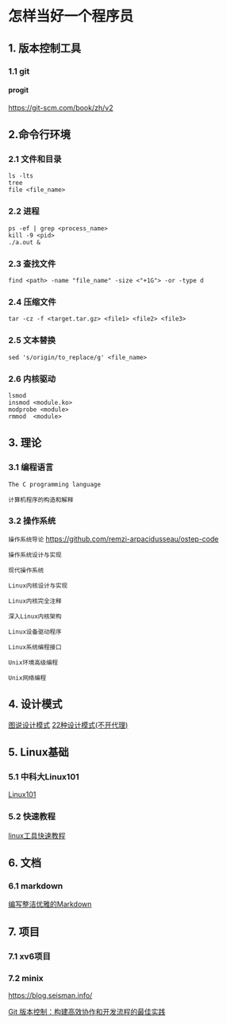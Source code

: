 # 怎样当好一个程序员

## 1. 版本控制工具

### 1.1 git

#### progit
https://git-scm.com/book/zh/v2

## 2.命令行环境

### 2.1 文件和目录

    ls -lts
    tree
    file <file_name>

### 2.2 进程

    ps -ef | grep <process_name>
    kill -9 <pid>
    ./a.out &

### 2.3 查找文件

    find <path> -name "file_name" -size <"+1G"> -or -type d

### 2.4 压缩文件

    tar -cz -f <target.tar.gz> <file1> <file2> <file3>

### 2.5 文本替换

    sed 's/origin/to_replace/g' <file_name>

### 2.6 内核驱动

    lsmod
    insmod <module.ko>
    modprobe <module>
    rmmod  <module>

## 3. 理论

### 3.1 编程语言

`The C programming language`

`计算机程序的构造和解释`

### 3.2 操作系统

`操作系统导论` https://github.com/remzi-arpacidusseau/ostep-code

`操作系统设计与实现`

`现代操作系统`

`Linux内核设计与实现`

`Linux内核完全注释`

`深入Linux内核架构`

`Linux设备驱动程序`

`Linux系统编程接口`

`Unix环境高级编程`

`Unix网络编程`

## 4. 设计模式

[图说设计模式](https://design-patterns.readthedocs.io/zh-cn/latest/)
[22种设计模式(不开代理)](https://refactoringguru.cn/design-patterns/catalog)

## 5. Linux基础

### 5.1 中科大Linux101

[Linux101](https://101.lug.ustc.edu.cn/)

### 5.2 快速教程

[linux工具快速教程](https://linuxtools-rst.readthedocs.io/zh-cn/latest/)

## 6. 文档

### 6.1 markdown

[编写整洁优雅的Markdown](https://roc-mountain.github.io/Markdown/)

## 7. 项目

### 7.1 xv6项目

### 7.2 minix

https://blog.seisman.info/

[Git 版本控制：构建高效协作和开发流程的最佳实践](https://cloud.tencent.com/developer/article/2412186)

